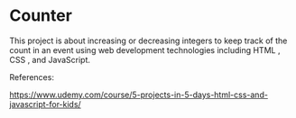 # Counter

This project is about increasing or decreasing integers to keep track of the count in an event using web development technologies including HTML , CSS , and JavaScript.

References:

https://www.udemy.com/course/5-projects-in-5-days-html-css-and-javascript-for-kids/
